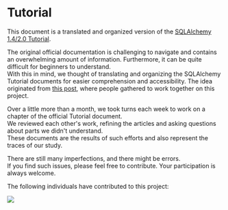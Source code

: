 # Tutorial

This document is a translated and organized version of the [SQLAlchemy 1.4/2.0 Tutorial](https://docs.sqlalchemy.org/en/14/tutorial/).

The original official documentation is challenging to navigate and contains an overwhelming amount of information. Furthermore, it can be quite difficult for beginners to understand.  
With this in mind, we thought of translating and organizing the SQLAlchemy Tutorial documents for easier comprehension and accessibility. The idea originated from [this post](https://github.com/SoogoonSoogoonPythonists/sqlalchemy-for-pythonist/issues/2), where people gathered to work together on this project.

Over a little more than a month, we took turns each week to work on a chapter of the official Tutorial document.  
We reviewed each other's work, refining the articles and asking questions about parts we didn't understand.  
These documents are the results of such efforts and also represent the traces of our study.

There are still many imperfections, and there might be errors.  
If you find such issues, please feel free to contribute. Your participation is always welcome.

The following individuals have contributed to this project:

<a href="https://github.com/SoogoonSoogoonPythonists/sqlalchemy-for-pythonist/graphs/contributors">
  <img src="https://contrib.rocks/image?repo=SoogoonSoogoonPythonists/sqlalchemy-for-pythonist" />
</a>
